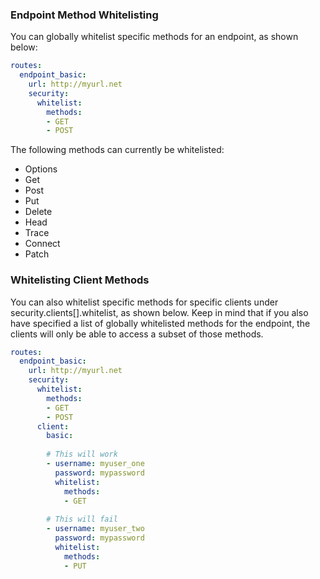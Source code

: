 ### Endpoint Method Whitelisting

You can globally whitelist specific methods for an endpoint, as shown below:

```yaml
routes:
  endpoint_basic:
    url: http://myurl.net
    security:
      whitelist:
        methods:
        - GET
        - POST
```

The following methods can currently be whitelisted:

- Options
- Get
- Post
- Put
- Delete
- Head
- Trace
- Connect
- Patch


### Whitelisting Client Methods

You can also whitelist specific methods for specific clients under security.clients[].whitelist, as shown below. Keep in mind that if you also have specified a list of globally whitelisted methods for the endpoint, the clients will only be able to access a subset of those methods.

```yaml
routes:
  endpoint_basic:
    url: http://myurl.net
    security:
      whitelist:
        methods:
        - GET
        - POST
      client:
        basic:
        
        # This will work
        - username: myuser_one
          password: mypassword
          whitelist:
            methods:
            - GET
            
        # This will fail
        - username: myuser_two
          password: mypassword
          whitelist:
            methods:
            - PUT
```


